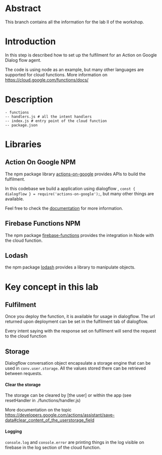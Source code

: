 # Abstract

This branch contains all the information for the lab II of the workshop.

# Introduction

In this step is described how to set up the fulfilment for an Action on Google Dialog flow agent.

The code is using node as an example, but many other languages are supported for cloud functions. More information on https://cloud.google.com/functions/docs/

# Description
```
- functions
-- handlers.js # all the intent handlers
-- index.js # entry point of the cloud function
-- package.json
```

# Libraries

## Action On Google NPM

The npm package library [actions-on-google](https://www.npmjs.com/package/actions-on-google) provides APIs to build the fulfilment.

In this codebase we build a application using dialogflow , `const { dialogflow } = require('actions-on-google');`, but many other things are available.

Feel free to check the [documentation](https://actions-on-google.github.io/actions-on-google-nodejs/) for more information.

## Firebase Functions NPM

The npm package [firebase-functions](https://firebase.google.com/docs/functions/) provides the integration in Node with the cloud function.

## Lodash

the npm package [lodash](https://www.npmjs.com/package/lodash) provides a library to manipulate objects.

# Key concept in this lab

## Fulfilment

Once you deploy the function, it is available for usage in dialogflow. The url returned upon deployment can be set in the fulfilment tab of dialogflow.

Every intent saying with the response set on fulfilment will send the request to the cloud function

## Storage

Dialogflow conversation object encapsulate a storage engine that can be used in `conv.user.storage`. All the values stored there can be retrieved between requests.

#### Clear the storage

The storage can be cleared by [the user] or within the app (see resetHandler in ./functions/handler.js)

More documentation on the topic https://developers.google.com/actions/assistant/save-data#clear_content_of_the_userstorage_field

#### Logging

`console.log` and `console.error` are printing things in the log visible on firebase in the log section of the cloud function.
